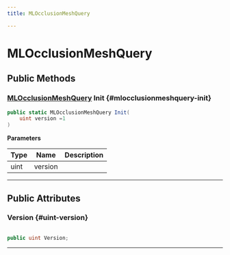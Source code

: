 ```yaml
---
title: MLOcclusionMeshQuery

---
```


# MLOcclusionMeshQuery










## Public Methods

### [MLOcclusionMeshQuery](/unity-api/api/UnityEngine.XR.MagicLeap/MLOcclusion/NativeBindings/UnityEngine.XR.MagicLeap.MLOcclusion.NativeBindings.MLOcclusionMeshQuery.md) Init {#mlocclusionmeshquery-init}

```csharp
public static MLOcclusionMeshQuery Init(
    uint version =1
)
```


**Parameters**

| Type | Name  | Description  | 
|--|--|--|
| uint |version||






-----------

## Public Attributes

### Version {#uint-version}

```csharp

public uint Version;

```






-----------

